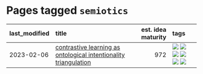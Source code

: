 # Pages tagged `semiotics`

|last_modified|title|est. idea maturity|tags
|:---|:---|---:|:---|
|2023-02-06|[contrastive learning as ontological intentionality triangulation](../contrastive_learning_as_ontological_intentionality_triangulation.md)|972|[![](https://img.shields.io/badge/tag-meta-35d420)](../tags/meta.md) [![](https://img.shields.io/badge/tag-philosophy-3c7f53)](../tags/philosophy.md) [![](https://img.shields.io/badge/tag-semiotics-90446b)](../tags/semiotics.md) [![](https://img.shields.io/badge/tag-synesthesia-35d2ce)](../tags/synesthesia.md) [![](https://img.shields.io/badge/tag-theory-8e95e2)](../tags/theory.md) [![](https://img.shields.io/badge/tag-wip-dad82b)](../tags/wip.md)|